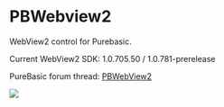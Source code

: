 # PBWebview2

WebView2 control for Purebasic.

Current WebView2 SDK: 1.0.705.50 / 1.0.781-prerelease

PureBasic forum thread: [PBWebView2](https://www.purebasic.fr/english/viewtopic.php?f=7&t=75898)

[![](https://www.paypalobjects.com/en_US/i/btn/btn_donateCC_LG.gif)](https://www.paypal.com/cgi-bin/webscr?cmd=_s-xclick&hosted_button_id=PU4CAZVWQDCBJ)
